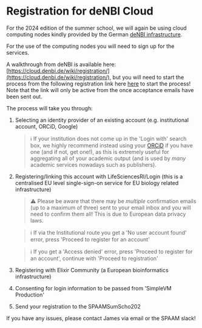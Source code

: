 # Registration for deNBI Cloud

For the 2024 edition of the summer school, we will again be using cloud computing nodes kindly provided by the German [deNBI infrastructure](https://www.denbi.de/cloud).

For the use of the computing nodes you will need to sign up for the services.

A walkthrough from deNBI is available here: [https://cloud.denbi.de/wiki/registration/](https://cloud.denbi.de/wiki/registration/), but you will need to start the process from the following registration link here [here](https://simplevm.denbi.de/portal/webapp/#/workshops/invitation/10927e3ca3f5463d9718363c01a9a4e0) to start the process! Note that the link will only be active from the once acceptance emails have been sent out.

The process will take you through:

1. Selecting an identity provider of an existing account (e.g. institutional account, ORCiD, Google)

   > ℹ️ If your institution does not come up in the 'Login with' search box, we highly recommend instead using your [ORCiD](https://orcid.org/) if you have one (and if not, get one!), as this is extremely useful for aggregating all of your academic output (and is used by _many_ academic services nowadays such as publishers).

2. Registering/linking this account with LifeSciencesRI/Login (this is a centralised EU level single-sign-on service for EU biology related infrastructure)

   > ⚠ Please be aware that there may be _multiple_ confirmation emails (up to a maximum of three) sent to your email inbox and you will need to confirm them all! This is due to European data privacy laws.

   > ℹ️ If via the Institutional route you get a 'No user account found' error, press 'Proceed to register for an account'

   > ℹ️ If you get a 'Access denied' error, press 'Proceed to register for an account', continue with 'Proceed to registration'

3. Registering with Elixir Community (a European bioinformatics infrastructure)
4. Consenting for login information to be passed from 'SimpleVM Production'
5. Send your registration to the SPAAMSumScho202

If you have any issues, please contact James via email or the SPAAM slack!
